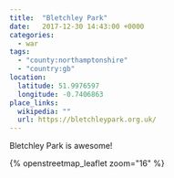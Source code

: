```yaml
---
title:  "Bletchley Park"
date:   2017-12-30 14:43:00 +0000
categories:
  - war
tags:
  - "county:northamptonshire"
  - "country:gb"
location:
  latitude: 51.9976597
  longitude: -0.7406863
place_links:
  wikipedia: ""
  url: https://bletchleypark.org.uk/
---
```

Bletchley Park is awesome!

{% openstreetmap_leaflet zoom="16" %}
